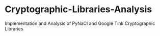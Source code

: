 # Cryptographic-Libraries-Analysis
Implementation and Analysis of PyNaCl and Google Tink Cryptographic Libraries
